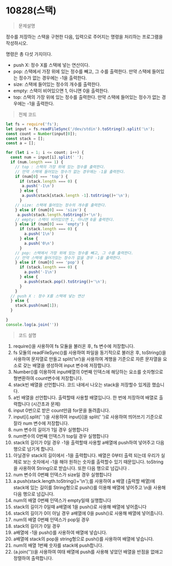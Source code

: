 # 10828(스택)

> 문제설명
> 

정수를 저장하는 스택을 구현한 다음, 입력으로 주어지는 명령을 처리하는 프로그램을 작성하시오.

명령은 총 다섯 가지이다.

- push X: 정수 X를 스택에 넣는 연산이다.
- pop: 스택에서 가장 위에 있는 정수를 빼고, 그 수를 출력한다. 만약 스택에 들어있는 정수가 없는 경우에는 -1을 출력한다.
- size: 스택에 들어있는 정수의 개수를 출력한다.
- empty: 스택이 비어있으면 1, 아니면 0을 출력한다.
- top: 스택의 가장 위에 있는 정수를 출력한다. 만약 스택에 들어있는 정수가 없는 경우에는 -1을 출력한다.

> 전체 코드
> 

```jsx
let fs = require('fs');
let input = fs.readFileSync('/dev/stdin').toString().split('\n');
const count = Number(input[0]);
const stack = [];
const a = [];

for (let i = 1; i <= count; i++) {
  const num = input[i].split(' ');
  if (num.length === 1) {
    // top : 스택의 가장 위에 있는 정수를 출력한다.
    // 만약 스택에 들어있는 정수가 없는 경우에는 -1을 출력한다. 
    if (num[0] === 'top') {  
      if (stack.length === 0) {
       a.push('-1\n')  
      } else {
       a.push(stack[stack.length -1].toString()+'\n');
      }
    // size: 스택에 들어있는 정수의 개수를 출력한다. 
    } else if (num[0] === 'size') {
     a.push(stack.length.toString()+'\n');
    // empty: 스택이 비어있으면 1, 아니면 0을 출력한다.  
    } else if (num[0] === 'empty') {
      if (stack.length === 0) {
        a.push('1\n')
      } else {
        a.push('0\n')
      }
    // pop: 스택에서 가장 위에 있는 정수를 빼고, 그 수를 출력한다. 
    // 만약 스택에 들어가있는 정수가 없을 경우 -1을 출력한다. 
    } else if (num[0] === 'pop') {
      if (stack.length === 0) {
        a.push('-1\n')
      } else {
        a.push(stack.pop().toString()+'\n');
      }
    }
  // push X : 정수 X를 스택에 넣는 연산
  } else {
    stack.push(num[1]);
  }
    
}
console.log(a.join(''))
```

> 코드 설명
> 
1. require()을 사용하여 fs 모듈을 불러온 후, fs 변수에 저장합니다.
2. fs 모듈의 readFileSync()를 사용하여 파일을 동기적으로 불러온 후, toString()을 사용하여 문자열로 만들고 split(’\n’)을 사용하여 계행을 기준으로 자른 문자열을 요소로 갖는 배열을 생성하여 input 변수에 저장합니다.
3. Number()를 이용하여 input배열의 0번째 인덱스에 해당하는 요소를 숫자형으로 형변환하여 count변수에 저장합니다. 
4. stack빈 배열을 선언합니다. 코드 내에서 나오는 stack을 저장할수 있게끔 했습니다.
5. a빈 배열을 선언합니다.  출력할때 사용할 배열입니다. 한 번에 저장하여 배열로 출력합니다 (시간초과 문제)
6. input 0번으로 받은 count만큼 for문을 돌려줍니다. 
7. input[i].split(' ')을 사용하여 input[i]을 split(' ')로 사용하여 띄어쓰기 기준으로 잘라 num 변수에 저장합니다. 
8. num 변수의 길이가 1일 경우 실행합니다
9. num변수의 0번째 인덱스가 top일 경우 실행합니다
10. stack의 길이가 0일 경우 -1을 출력할때 사용할 a배열에 push하여 넣어주고 다음 행으로 넘기게 합니다. 
11. 아닐경우 stack의 길이에서 -1을  출력합니다. 배열은 0부터 출력 되는데 우리가 실제로 보는 숫자에서 -1을 해야 원하는 숫자를 출력할수 있기 때문입니다. toString을 사용하여 String으로 받습니다. 또한 다음 행으로 넘깁니다 .
12. num 변수의 0번째 인덱스가 size일 경우 실행합니다
13.  a.push(stack.length.toString()+'\n');를 사용하여 a 배열 (출력할 배열)에 stack에 있는 길이를 String형으로 push()를 이용해 배열에 넣어주고 \n을 사용해 다음 행으로 넘깁니다. 
14. num의 배열 0번째 인덱스가 empty일때 실행합니다
15. stack의 길이가 0일때 a배열에 1을 push()로 사용해 배열에 넣어줍니다
16. stack의 길이가 0이 아닐 경우 a배열에 0을 push()로 사용해 배열에 넣어줍니다.
17.  num의 배열 0번째 인덱스가 pop일 경우 
18. stack의 길이가 0일 경우 
19. a배열에 -1을 push()를 사용하여 배열에 넣습니다. 
20. a배열에 stack의 pop을 string형으로 push()를 사용하여 배열에 넣습니다.
21. num의 배열 1번째 숫자를 stack에 push합니다. 
22. (a.join(''))을 사용하여 여태 배열에 push를 사용해 넣었던 배열을 반점을 없애고 정렬하여 출력합니다.